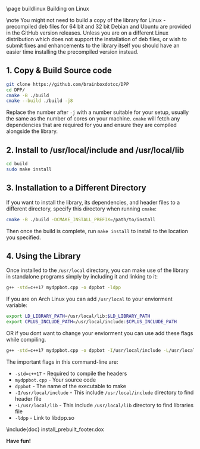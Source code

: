 \page buildlinux Building on Linux

\note You might not need to build a copy of the library for Linux - precompiled deb files for 64 bit and 32 bit Debian and Ubuntu are provided in the GitHub version releases. Unless you are on a different Linux distribution which does not support the installation of deb files, or wish to submit fixes and enhancements to the library itself you should have an easier time installing the precompiled version instead.

## 1. Copy & Build Source code
```bash
git clone https://github.com/brainboxdotcc/DPP
cd DPP/
cmake -B ./build
cmake --build ./build -j8
```
    
Replace the number after `-j` with a number suitable for your setup, usually the same as the number of cores on your machine. `cmake` will fetch any dependencies that are required for you and ensure they are compiled alongside the library.

## 2. Install to /usr/local/include and /usr/local/lib

```bash
cd build
sudo make install
```

## 3. Installation to a Different Directory

If you want to install the library, its dependencies, and header files to a different directory, specify this directory when running `cmake`:

```bash
cmake -B ./build -DCMAKE_INSTALL_PREFIX=/path/to/install
```

Then once the build is complete, run `make install` to install to the location you specified.

## 4. Using the Library

Once installed to the `/usr/local` directory, you can make use of the library in standalone programs simply by including it and linking to it:

```bash
g++ -std=c++17 mydppbot.cpp -o dppbot -ldpp
```

If you are on Arch Linux you can add `/usr/local` to your enviorment variable:

```bash
export LD_LIBRARY_PATH=/usr/local/lib:$LD_LIBRARY_PATH
export CPLUS_INCLUDE_PATH=/usr/local/include:$CPLUS_INCLUDE_PATH
```

OR if you dont want to change your enviorment you can use add these flags while compiling.

```bash
g++ -std=c++17 mydppbot.cpp -o dppbot -I/usr/local/include -L/usr/local/lib -ldpp
```

The important flags in this command-line are:

* `-std=c++17` - Required to compile the headers
* `mydppbot.cpp` - Your source code
* `dppbot` - The name of the executable to make
* `-I/usr/local/include` - This include `/usr/local/include` directory to find header file
* `-L/usr/local/lib` - This include `/usr/local/lib` directory to find libraries file
* `-ldpp` - Link to libdpp.so

\include{doc} install_prebuilt_footer.dox

**Have fun!**
